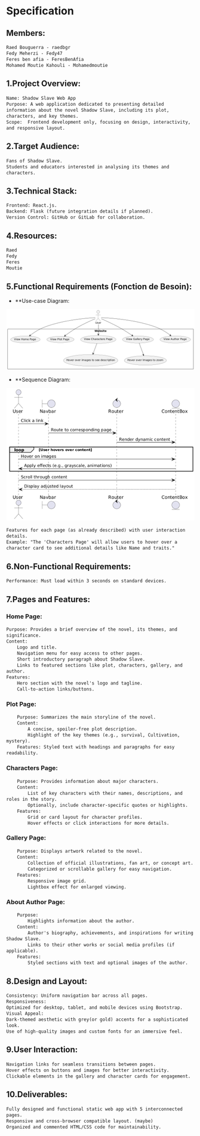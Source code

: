 # Specification

## Members:
    Raed Bouguerra - raedbgr
    Fedy Meherzi - Fedy47
    Feres ben afia - FeresBenAfia
    Mohamed Moutie Kahouli - Mohamedmoutie

## 1.Project Overview:
    Name: Shadow Slave Web App
    Purpose: A web application dedicated to presenting detailed information about the novel Shadow Slave, including its plot, characters, and key themes.
    Scope:  Frontend development only, focusing on design, interactivity, and responsive layout.

## 2.Target Audience:
    Fans of Shadow Slave.
    Students and educators interested in analysing its themes and characters.

## 3.Technical Stack:
    Frontend: React.js.
    Backend: Flask (future integration details if planned).
    Version Control: GitHub or GitLab for collaboration.


## 4.Resources:
    Raed
    Fedy
    Feres
    Moutie

## 5.Functional Requirements (Fonction de Besoin):

- **Use-case Diagram:

![Use Case Diagram](/docs/use-case-diagram.png)

- **Sequence Diagram:

![Use Case Diagram](/docs/sequence-diagram.png)

    Features for each page (as already described) with user interaction details.
    Example: "The 'Characters Page' will allow users to hover over a character card to see additional details like Name and traits."

## 6.Non-Functional Requirements:
    Performance: Must load within 3 seconds on standard devices.


## 7.Pages and Features:
### Home Page:
    Purpose: Provides a brief overview of the novel, its themes, and significance.
    Content: 
        Logo and title.
        Navigation menu for easy access to other pages.
        Short introductory paragraph about Shadow Slave.
        Links to featured sections like plot, characters, gallery, and author.
    Features:
        Hero section with the novel's logo and tagline.
        Call-to-action links/buttons.



### Plot Page:
        Purpose: Summarizes the main storyline of the novel.
        Content: 
            A concise, spoiler-free plot description.
            Highlight of the key themes (e.g., survival, Cultivation, mystery).
        Features: Styled text with headings and paragraphs for easy readability.

### Characters Page:
        Purpose: Provides information about major characters.
        Content: 
            List of key characters with their names, descriptions, and roles in the story.
            Optionally, include character-specific quotes or highlights.
        Features:
            Grid or card layout for character profiles.
            Hover effects or click interactions for more details.

### Gallery Page:
        Purpose: Displays artwork related to the novel.
        Content: 
            Collection of official illustrations, fan art, or concept art.
            Categorized or scrollable gallery for easy navigation.
        Features:
            Responsive image grid.
            Lightbox effect for enlarged viewing.

### About Author Page:
        Purpose: 
            Highlights information about the author.
        Content: 
            Author's biography, achievements, and inspirations for writing Shadow Slave.
            Links to their other works or social media profiles (if applicable).
        Features:
            Styled sections with text and optional images of the author.



## 8.Design and Layout:
    Consistency: Uniform navigation bar across all pages.
    Responsiveness: 
    Optimized for desktop, tablet, and mobile devices using Bootstrap.
    Visual Appeal:
    Dark-themed aesthetic with grey(or gold) accents for a sophisticated look.
    Use of high-quality images and custom fonts for an immersive feel.


## 9.User Interaction:
    Navigation links for seamless transitions between pages.
    Hover effects on buttons and images for better interactivity.
    Clickable elements in the gallery and character cards for engagement.

## 10.Deliverables:
    Fully designed and functional static web app with 5 interconnected pages.
    Responsive and cross-browser compatible layout. (maybe)
    Organized and commented HTML/CSS code for maintainability.













